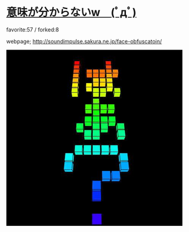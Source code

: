 # [意味が分からないw　(ﾟдﾟ)](http://wonderfl.net/c/bZvd)

favorite:57 / forked:8

webpage; http://soundimpulse.sakura.ne.jp/face-obfuscatoin/

![thumbnail](./thumbnail.jpg)